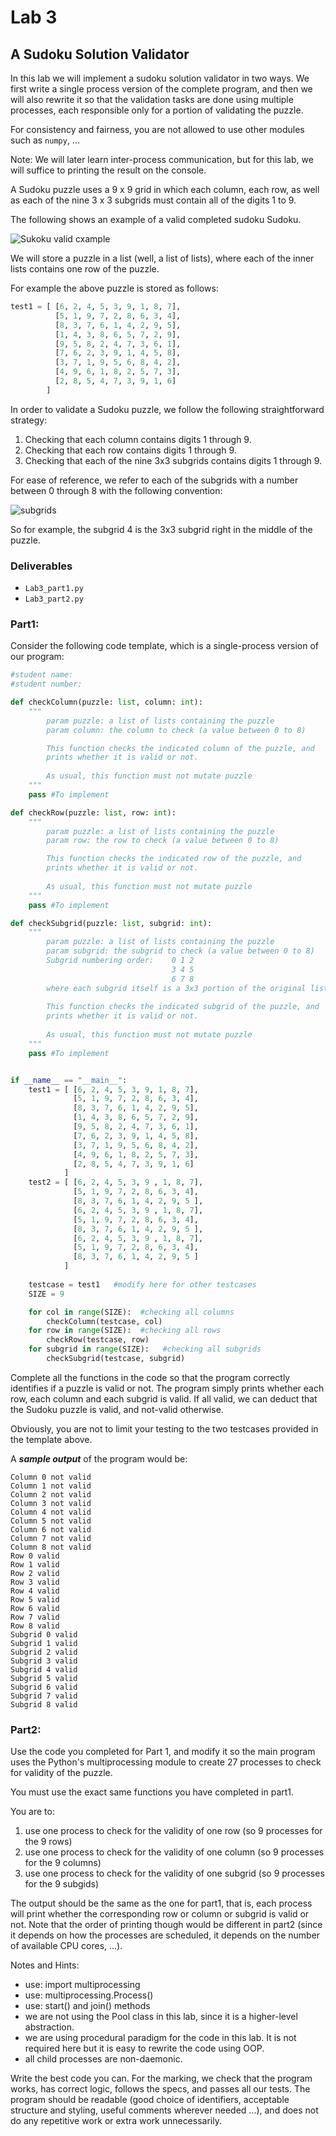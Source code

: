 # Lab 3
## A Sudoku Solution Validator

In this lab we will implement a sudoku solution validator in two ways. We first write a single process version of the complete program, and then we will also rewrite it so that the validation tasks are done using multiple processes, each responsible only for a portion of validating the puzzle.

For consistency and fairness, you are not allowed to use other modules such as `numpy`, ...

Note: We will later learn inter-process communication, but for this lab, we will suffice to printing the result on the console.

A Sudoku puzzle uses a 9 x 9 grid in which each column, each row, as well as each of the nine 3 x 3 subgrids must contain all of the digits 1 to 9.

The following shows an example of a valid completed sudoku Sudoku. 

![Sukoku valid cxample](Sukoku_validExample.jpg)

We will store a puzzle in a list (well, a list of lists), where each of the inner lists contains one row of the puzzle.

For example the above puzzle is stored as follows:

```python
test1 = [ [6, 2, 4, 5, 3, 9, 1, 8, 7],
          [5, 1, 9, 7, 2, 8, 6, 3, 4],
          [8, 3, 7, 6, 1, 4, 2, 9, 5],
          [1, 4, 3, 8, 6, 5, 7, 2, 9],
          [9, 5, 8, 2, 4, 7, 3, 6, 1],
          [7, 6, 2, 3, 9, 1, 4, 5, 8],
          [3, 7, 1, 9, 5, 6, 8, 4, 2],
          [4, 9, 6, 1, 8, 2, 5, 7, 3],
          [2, 8, 5, 4, 7, 3, 9, 1, 6]
        ]
```

In order to validate a Sudoku puzzle, we follow the following straightforward strategy:

1. Checking that each column contains digits 1 through 9.
2. Checking that each row contains digits 1 through 9.
3. Checking that each of the nine 3x3 subgrids contains digits 1 through 9.

For ease of reference, we refer to each of the subgrids with a number between 0 through 8 with the following convention:

![subgrids](subgrids.jpg)

So for example, the subgrid 4 is the 3x3 subgrid right in the middle of the puzzle.

### Deliverables
* `Lab3_part1.py`
* `Lab3_part2.py`

### Part1:

Consider the following code template, which is a single-process version of our program:


```python
#student name:
#student number:

def checkColumn(puzzle: list, column: int):
    """ 
        param puzzle: a list of lists containing the puzzle 
        param column: the column to check (a value between 0 to 8)

        This function checks the indicated column of the puzzle, and 
        prints whether it is valid or not. 
        
        As usual, this function must not mutate puzzle 
    """
    pass #To implement

def checkRow(puzzle: list, row: int):
    """ 
        param puzzle: a list of lists containing the puzzle 
        param row: the row to check (a value between 0 to 8)

        This function checks the indicated row of the puzzle, and 
        prints whether it is valid or not. 
        
        As usual, this function must not mutate puzzle 
    """
    pass #To implement

def checkSubgrid(puzzle: list, subgrid: int):
    """ 
        param puzzle: a list of lists containing the puzzle 
        param subgrid: the subgrid to check (a value between 0 to 8)
        Subgrid numbering order:    0 1 2
                                    3 4 5
                                    6 7 8
        where each subgrid itself is a 3x3 portion of the original list
        
        This function checks the indicated subgrid of the puzzle, and 
        prints whether it is valid or not. 
        
        As usual, this function must not mutate puzzle 
    """
    pass #To implement


if __name__ == "__main__":
    test1 = [ [6, 2, 4, 5, 3, 9, 1, 8, 7],
              [5, 1, 9, 7, 2, 8, 6, 3, 4],
              [8, 3, 7, 6, 1, 4, 2, 9, 5],
              [1, 4, 3, 8, 6, 5, 7, 2, 9],
              [9, 5, 8, 2, 4, 7, 3, 6, 1],
              [7, 6, 2, 3, 9, 1, 4, 5, 8],
              [3, 7, 1, 9, 5, 6, 8, 4, 2],
              [4, 9, 6, 1, 8, 2, 5, 7, 3],
              [2, 8, 5, 4, 7, 3, 9, 1, 6]
            ]
    test2 = [ [6, 2, 4, 5, 3, 9 , 1, 8, 7],
              [5, 1, 9, 7, 2, 8, 6, 3, 4],
              [8, 3, 7, 6, 1, 4, 2, 9, 5 ],
              [6, 2, 4, 5, 3, 9 , 1, 8, 7],
              [5, 1, 9, 7, 2, 8, 6, 3, 4],
              [8, 3, 7, 6, 1, 4, 2, 9, 5 ],
              [6, 2, 4, 5, 3, 9 , 1, 8, 7],
              [5, 1, 9, 7, 2, 8, 6, 3, 4],
              [8, 3, 7, 6, 1, 4, 2, 9, 5 ]
            ]
    
    testcase = test1   #modify here for other testcases
    SIZE = 9

    for col in range(SIZE):  #checking all columns
        checkColumn(testcase, col)
    for row in range(SIZE):  #checking all rows
        checkRow(testcase, row)
    for subgrid in range(SIZE):   #checking all subgrids
        checkSubgrid(testcase, subgrid)
```

Complete all the functions in the code so that the program correctly identifies if a puzzle is valid or not. The program simply prints whether each row, each column and each subgrid is valid. If all valid, we can deduct that the Sudoku puzzle is valid, and not-valid otherwise.

Obviously, you are not to limit your testing to the two testcases provided in the template above.

A ***sample output*** of the program would be:

```
Column 0 not valid
Column 1 not valid
Column 2 not valid
Column 3 not valid
Column 4 not valid
Column 5 not valid
Column 6 not valid
Column 7 not valid
Column 8 not valid
Row 0 valid
Row 1 valid
Row 2 valid
Row 3 valid
Row 4 valid
Row 5 valid
Row 6 valid
Row 7 valid
Row 8 valid
Subgrid 0 valid
Subgrid 1 valid
Subgrid 2 valid
Subgrid 3 valid
Subgrid 4 valid
Subgrid 5 valid
Subgrid 6 valid
Subgrid 7 valid
Subgrid 8 valid
```

### Part2:

Use the code you completed for Part 1, and modify it so the main program uses the Python's multiprocessing module to create 27 processes to check for validity of the puzzle.

You must use the exact same functions you have completed in part1.

You are to:
1. use one process to check for the validity of one row (so 9 processes for the 9 rows)
2. use one process to check for the validity of one column (so 9 processes for the 9 columns)
3. use one process to check for the validity of one subgrid (so 9 processes for the 9 subgids)

The output should be the same as the one for part1, that is, each process will print whether the corresponding row or column or subgrid is valid or not. Note that the order of printing though would be different in part2 (since it depends on how the processes are scheduled, it depends on the number of available CPU cores, ...).

Notes and Hints:
* use: import multiprocessing
* use: multiprocessing.Process()
* use: start() and join() methods
* we are not using the Pool class in this lab, since it is a higher-level abstraction.
* we are using procedural paradigm for the code in this lab. It is not required here but it is easy to rewrite the code using OOP. 
* all child processes are non-daemonic. 

Write the best code you can. For the marking, we check that the program works, has correct logic, follows the specs, and passes all our tests. The program should be readable (good choice of identifiers, acceptable structure and styling, useful comments wherever needed ...), and does not do any repetitive work or extra work unnecessarily.